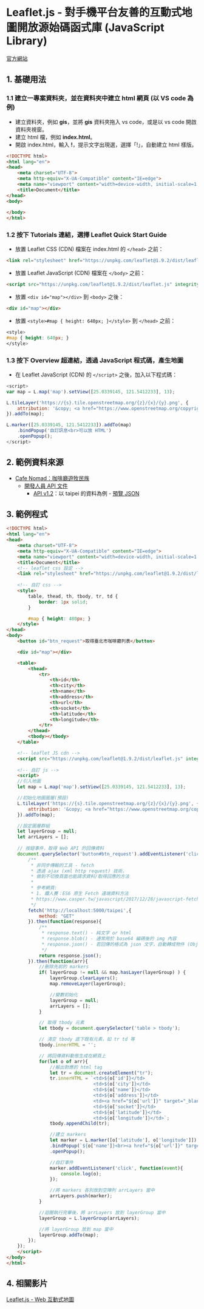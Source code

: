 # Leaflet.js - 對手機平台友善的互動式地圖開放源始碼函式庫 (JavaScript Library)
[官方網站](https://leafletjs.com/)

## 1. 基礎用法

### 1.1 建立一專案資料夾，並在資料夾中建立 html 網頁 (以 VS code 為例)
- 建立資料夾，例如 **gis**，並將 **gis** 資料夾拖入 vs code，或是以 vs code 開啟資料夾視窗。
- 建立 html 檔，例如 **index.html**。
- 開啟 index.html，輸入 **!**，提示文字出現選，選擇「!」，自動建立 html 樣版。
```html
<!DOCTYPE html>
<html lang="en">
<head>
    <meta charset="UTF-8">
    <meta http-equiv="X-UA-Compatible" content="IE=edge">
    <meta name="viewport" content="width=device-width, initial-scale=1.0">
    <title>Document</title>
</head>
<body>
    
</body>
</html>
```

### 1.2 按下 Tutorials 連結，選擇 Leaflet Quick Start Guide
- 放置 Leaflet CSS (CDN) 檔案在 index.html 的 `</head>` 之前：
```html
<link rel="stylesheet" href="https://unpkg.com/leaflet@1.9.2/dist/leaflet.css" integrity="sha256-sA+zWATbFveLLNqWO2gtiw3HL/lh1giY/Inf1BJ0z14=" crossorigin="" />
```
- 放置 Leaflet JavaScript (CDN) 檔案在 `</body>` 之前：
```html
<script src="https://unpkg.com/leaflet@1.9.2/dist/leaflet.js" integrity="sha256-o9N1jGDZrf5tS+Ft4gbIK7mYMipq9lqpVJ91xHSyKhg=" crossorigin=""></script>
```
- 放置 `<div id="map"></div>` 到 `<body>` 之後：
```html
<div id="map"></div>
```
- 放置 `<style>#map { height: 640px; }</style>` 到 `</head>` 之前：
```css
<style>
#map { height: 640px; }
</style>
```

### 1.3 按下 Overview 超連結，透過 JavaScript 程式碼，產生地圖
- 在 Leaflet JavaScript (CDN) 的 `</script>` 之後，加入以下程式碼：
```javascript
<script>
var map = L.map('map').setView([25.0339145, 121.5412233], 13);

L.tileLayer('https://{s}.tile.openstreetmap.org/{z}/{x}/{y}.png', {
    attribution: '&copy; <a href="https://www.openstreetmap.org/copyright">OpenStreetMap</a> contributors'
}).addTo(map);

L.marker([25.0339145, 121.5412233]).addTo(map)
    .bindPopup('自訂訊息<br>可以放 HTML')
    .openPopup();
</script>
```

## 2. 範例資料來源
- [Cafe Nomad：咖啡廳遊牧民族 ](https://cafenomad.tw/)
  - [開發人員 API 文件](https://cafenomad.tw/developers)
    - [API v1.2](https://cafenomad.tw/developers/docs/v1.2)：以 taipei 的資料為例 -  [預覽 JSON](https://cafenomad.tw/api/v1.2/cafes/taipei)


## 3. 範例程式
```html
<!DOCTYPE html>
<html lang="en">
<head>
    <meta charset="UTF-8">
    <meta http-equiv="X-UA-Compatible" content="IE=edge">
    <meta name="viewport" content="width=device-width, initial-scale=1.0">
    <title>Document</title>
    <!-- leaflet css 設定 -->
    <link rel="stylesheet" href="https://unpkg.com/leaflet@1.9.2/dist/leaflet.css" integrity="sha256-sA+zWATbFveLLNqWO2gtiw3HL/lh1giY/Inf1BJ0z14=" crossorigin="" />
    
    <!-- 自訂 css -->
    <style>
        table, thead, th, tbody, tr, td {
            border: 1px solid;
        }

        #map { height: 480px; }
    </style>
</head>
<body>
    <button id="btn_request">取得臺北市咖啡廳列表</button>

    <div id="map"></div>

    <table>
        <thead>
            <tr>
                <th>id</th>
                <th>city</th>
                <th>name</th>
                <th>address</th>
                <th>url</th>
                <th>socket</th>
                <th>latitude</th>
                <th>longitude</th>
            </tr>
        </thead>
        <tbody></tbody>
    </table>

    <!-- leaflet JS cdn -->
    <script src="https://unpkg.com/leaflet@1.9.2/dist/leaflet.js" integrity="sha256-o9N1jGDZrf5tS+Ft4gbIK7mYMipq9lqpVJ91xHSyKhg=" crossorigin=""></script>
    
    <!-- 自訂 js -->
    <script>
    //引入地圖
    let map = L.map('map').setView([25.0339145, 121.5412233], 13);

    //初始化地圖圖層(預設)
    L.tileLayer('https://{s}.tile.openstreetmap.org/{z}/{x}/{y}.png', {
        attribution: '&copy; <a href="https://www.openstreetmap.org/copyright">OpenStreetMap</a> contributors'
    }).addTo(map);

    //設定圖層群組
    let layerGroup = null;
    let arrLayers = [];
    
    // 按鈕事件，取得 Web API 的回傳資料
    document.querySelector('button#btn_request').addEventListener('click', function(event){
        /**
         * 非同步傳輸的工具 - fetch
         * 透過 ajax (xml http request) 技術，
         * 做到不切換頁面也能請求資料/取得回應的方法
         * 
         * 參考網頁:
         * 1. 鐵人賽：ES6 原生 Fetch 遠端資料方法
         * https://www.casper.tw/javascript/2017/12/28/javascript-fetch/
         */
        fetch('http://localhost:5000/taipei',{
            method: "GET"
        }).then(function(response){
            /**
             * response.text() - 純文字 or html
             * response.blob() - 通常用於 base64 編碼後的 img 內容
             * response.json() - 若回傳的格式為 json 文字，自動轉成物件 (Object)
             */
            return response.json();
        }).then(function(arr){
            //刪除先前的 markers
            if( layerGroup != null && map.hasLayer(layerGroup) ) {
                layerGroup.clearLayers();
                map.removeLayer(layerGroup);

                //變數初始化
                layerGroup = null;
                arrLayers = [];
            }

            // 取得 tbody 元素
            let tbody = document.querySelector('table > tbody');

            // 清空 tbody 底下既有元素，如 tr td 等
            tbody.innerHTML = '';

            // 將回傳資料動態生成在網頁上
            for(let o of arr){
                //輸出對應的 html tag
                let tr = document.createElement("tr");
                tr.innerHTML = `<td>${o['id']}</td>
                                <td>${o['city']}</td>
                                <td>${o['name']}</td>
                                <td>${o['address']}</td>
                                <td><a href="${o['url']}" target="_blank">連結</a></td>
                                <td>${o['socket']}</td>
                                <td>${o['latitude']}</td>
                                <td>${o['longitude']}</td>`;
                tbody.appendChild(tr);

                //建立 markers
                let marker = L.marker([o['latitude'], o['longitude']])
                .bindPopup(`${o['name']}<br><a href="${o['url']}" target="_blank">連結</a>`)
                .openPopup();

                //自訂事件
                marker.addEventListener('click', function(event){
                    console.log(o);
                });

                //將 markers 各別放到空陣列 arrLayers 當中
                arrLayers.push(marker);
            }

            //迴圈執行完畢後，將 arrLayers 放到 layerGroup 當中
            layerGroup = L.layerGroup(arrLayers);

            //將 layerGroup 放到 map 當中
            layerGroup.addTo(map);
        });
    });
    </script>
</body>
</html>
```

## 4. 相關影片
[Leaflet.js - Web 互動式地圖](https://www.youtube.com/playlist?list=PLV4FeK54eNbwNaCoJomI1jhvgm-A-vOsz)
